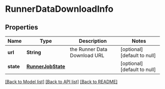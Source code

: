# RunnerDataDownloadInfo
## Properties

| Name | Type | Description | Notes |
|------------ | ------------- | ------------- | -------------|
| **url** | **String** | the Runner Data Download URL | [optional] [default to null] |
| **state** | [**RunnerJobState**](RunnerJobState.md) |  | [optional] [default to null] |

[[Back to Model list]](../README.md#documentation-for-models) [[Back to API list]](../README.md#documentation-for-api-endpoints) [[Back to README]](../README.md)

